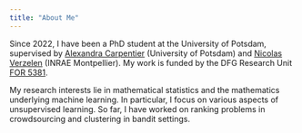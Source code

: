 ```yaml
---
title: "About Me"
---
```

Since 2022, I have been a PhD student at the University of Potsdam, supervised by [Alexandra Carpentier](https://sites.google.com/site/alexandracarpentierresearch/home) (University of Potsdam) and [Nicolas Verzelen](https://verzelen.montpellier.inrae.fr) (INRAE Montpellier). My work is funded by the DFG Research Unit [FOR 5381](https://for5381.uni-freiburg.de).

My research interests lie in mathematical statistics and the mathematics underlying machine learning. In particular, I focus on various aspects of unsupervised learning. So far, I have worked on ranking problems in crowdsourcing and clustering in bandit settings.

